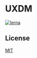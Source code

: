<p align="center">
<h1>UXDM</h1>
<p align="center">

[![lerna](https://img.shields.io/badge/maintained%20with-lerna-cc00ff.svg)](https://lernajs.io/)

## License

[MIT](./LICENSE)
